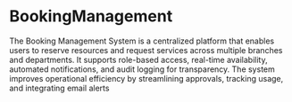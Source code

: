# BookingManagement
The Booking Management System is a centralized platform that enables users to reserve resources and request services across multiple branches and departments. It supports role-based access, real-time availability, automated notifications, and audit logging for transparency. The system improves operational efficiency by streamlining approvals, tracking usage, and integrating email alerts
